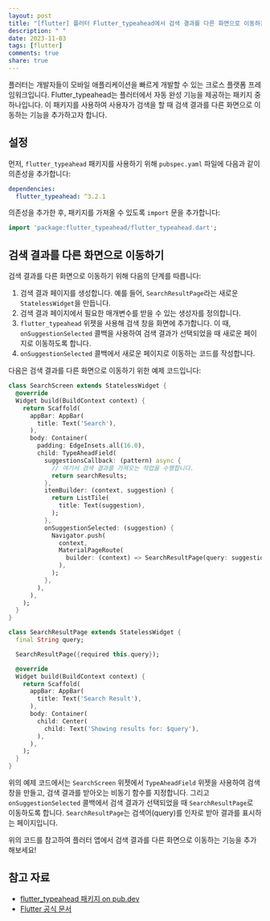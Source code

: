 ```yaml
---
layout: post
title: "[flutter] 플러터 Flutter_typeahead에서 검색 결과를 다른 화면으로 이동하는 기능 추가하기"
description: " "
date: 2023-11-03
tags: [flutter]
comments: true
share: true
---
```


플러터는 개발자들이 모바일 애플리케이션을 빠르게 개발할 수 있는 크로스 플랫폼 프레임워크입니다. Flutter_typeahead는 플러터에서 자동 완성 기능을 제공하는 패키지 중 하나입니다. 이 패키지를 사용하여 사용자가 검색을 할 때 검색 결과를 다른 화면으로 이동하는 기능을 추가하고자 합니다.

## 설정

먼저, `flutter_typeahead` 패키지를 사용하기 위해 `pubspec.yaml` 파일에 다음과 같이 의존성을 추가합니다:

```yaml
dependencies:
  flutter_typeahead: ^3.2.1
```

의존성을 추가한 후, 패키지를 가져올 수 있도록 `import` 문을 추가합니다:

```dart
import 'package:flutter_typeahead/flutter_typeahead.dart';
```

## 검색 결과를 다른 화면으로 이동하기

검색 결과를 다른 화면으로 이동하기 위해 다음의 단계를 따릅니다:

1. 검색 결과 페이지를 생성합니다. 예를 들어, `SearchResultPage`라는 새로운 `StatelessWidget`을 만듭니다.
2. 검색 결과 페이지에서 필요한 매개변수를 받을 수 있는 생성자를 정의합니다.
3. `flutter_typeahead` 위젯을 사용해 검색 창을 화면에 추가합니다. 이 때, `onSuggestionSelected` 콜백을 사용하여 검색 결과가 선택되었을 때 새로운 페이지로 이동하도록 합니다.
4. `onSuggestionSelected` 콜백에서 새로운 페이지로 이동하는 코드를 작성합니다.

다음은 검색 결과를 다른 화면으로 이동하기 위한 예제 코드입니다:

```dart
class SearchScreen extends StatelessWidget {
  @override
  Widget build(BuildContext context) {
    return Scaffold(
      appBar: AppBar(
        title: Text('Search'),
      ),
      body: Container(
        padding: EdgeInsets.all(16.0),
        child: TypeAheadField(
          suggestionsCallback: (pattern) async {
            // 여기서 검색 결과를 가져오는 작업을 수행합니다.
            return searchResults;
          },
          itemBuilder: (context, suggestion) {
            return ListTile(
              title: Text(suggestion),
            );
          },
          onSuggestionSelected: (suggestion) {
            Navigator.push(
              context,
              MaterialPageRoute(
                builder: (context) => SearchResultPage(query: suggestion),
              ),
            );
          },
        ),
      ),
    );
  }
}

class SearchResultPage extends StatelessWidget {
  final String query;

  SearchResultPage({required this.query});

  @override
  Widget build(BuildContext context) {
    return Scaffold(
      appBar: AppBar(
        title: Text('Search Result'),
      ),
      body: Container(
        child: Center(
          child: Text('Showing results for: $query'),
        ),
      ),
    );
  }
}
```

위의 예제 코드에서는 `SearchScreen` 위젯에서 `TypeAheadField` 위젯을 사용하여 검색 창을 만들고, 검색 결과를 받아오는 비동기 함수를 지정합니다. 그리고 `onSuggestionSelected` 콜백에서 검색 결과가 선택되었을 때 `SearchResultPage`로 이동하도록 합니다. `SearchResultPage`는 검색어(query)를 인자로 받아 결과를 표시하는 페이지입니다.

위의 코드를 참고하여 플러터 앱에서 검색 결과를 다른 화면으로 이동하는 기능을 추가해보세요!

## 참고 자료

- [flutter_typeahead 패키지 on pub.dev](https://pub.dev/packages/flutter_typeahead)
- [Flutter 공식 문서](https://flutter.dev/)